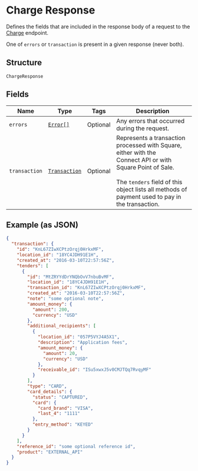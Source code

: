 
# Charge Response

Defines the fields that are included in the response body of
a request to the [Charge](#endpoint-charge) endpoint.

One of `errors` or `transaction` is present in a given response (never both).

## Structure

`ChargeResponse`

## Fields

| Name | Type | Tags | Description |
|  --- | --- | --- | --- |
| `errors` | [`Error[]`](/doc/models/error.md) | Optional | Any errors that occurred during the request. |
| `transaction` | [`Transaction`](/doc/models/transaction.md) | Optional | Represents a transaction processed with Square, either with the<br>Connect API or with Square Point of Sale.<br><br>The `tenders` field of this object lists all methods of payment used to pay in<br>the transaction. |

## Example (as JSON)

```json
{
  "transaction": {
    "id": "KnL67ZIwXCPtzOrqj0HrkxMF",
    "location_id": "18YC4JDH91E1H",
    "created_at": "2016-03-10T22:57:56Z",
    "tenders": [
      {
        "id": "MtZRYYdDrYNQbOvV7nbuBvMF",
        "location_id": "18YC4JDH91E1H",
        "transaction_id": "KnL67ZIwXCPtzOrqj0HrkxMF",
        "created_at": "2016-03-10T22:57:56Z",
        "note": "some optional note",
        "amount_money": {
          "amount": 200,
          "currency": "USD"
        },
        "additional_recipients": [
          {
            "location_id": "057P5VYJ4A5X1",
            "description": "Application fees",
            "amount_money": {
              "amount": 20,
              "currency": "USD"
            },
            "receivable_id": "ISu5xwxJ5v0CMJTQq7RvqyMF"
          }
        ],
        "type": "CARD",
        "card_details": {
          "status": "CAPTURED",
          "card": {
            "card_brand": "VISA",
            "last_4": "1111"
          },
          "entry_method": "KEYED"
        }
      }
    ],
    "reference_id": "some optional reference id",
    "product": "EXTERNAL_API"
  }
}
```

